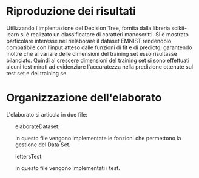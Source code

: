 # Riproduzione dei risultati


Utilizzando l'implentazione del Decision Tree, fornita dalla libreria scikit-learn si è realizato un classificatore di caratteri manoscritti.
Si è mostrato particolare interesse nel rielaborare il dataset EMNIST rendendolo compatibile con l’input atteso dalle funzioni di fit e di predictg, garantendo inoltre che al variare delle dimensioni del training set esso risultasse bilanciato.
Quindi al crescere dimensioni del training set si sono effettuati alcuni test mirati ad evidenziare l'accuratezza nella predizione ottenute sul test set e del training se.

# Organizzazione dell'elaborato

L'elaborato si articola in due file:


<ul>
  <il>elaborateDataset:<p> In questo file vengono implementate le fonzioni che permettono la gestione del Data Set. </p></il>
  <il>lettersTest:<p> In questo file vengono implementati i test.  </p> </il>
</ul>
